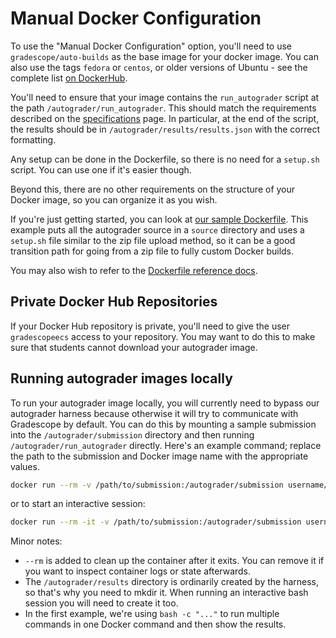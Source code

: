 # Manual Docker Configuration

To use the "Manual Docker Configuration" option, you'll need to use
`gradescope/auto-builds` as the base image for your docker image.
You can also use the tags `fedora` or `centos`, or older versions of
Ubuntu - see the complete list [on DockerHub](https://hub.docker.com/r/gradescope/auto-builds/tags/).

You'll need to ensure that your image contains the `run_autograder` script at
the path `/autograder/run_autograder`. This should match the requirements
described on the [specifications](specs) page. In particular, at the end of the
script, the results should be in `/autograder/results/results.json` with the
correct formatting.

Any setup can be done in the Dockerfile, so there is no need for a `setup.sh`
script. You can use one if it's easier though.

Beyond this, there are no other requirements on the structure of your Docker
image, so you can organize it as you wish.

If you're just getting started, you can look at [our sample Dockerfile](https://github.com/gradescope/autograder_samples/tree/master/manual_docker).
This example puts all the autograder source in a `source` directory and uses a
`setup.sh` file similar to the zip file upload method, so it can be a good
transition path for going from a zip file to fully custom Docker builds.

You may also wish to refer to the [Dockerfile reference docs](https://docs.docker.com/engine/reference/builder/).

## Private Docker Hub Repositories

If your Docker Hub repository is private, you'll need to give the user
`gradescopeecs` access to your repository. You may want to do this to
make sure that students cannot download your autograder image.

## Running autograder images locally

To run your autograder image locally, you will currently need to bypass our
autograder harness because otherwise it will try to communicate with Gradescope
by default. You can do this by mounting a sample submission into the
`/autograder/submission` directory and then running `/autograder/run_autograder`
directly. Here's an example command; replace the path to the submission and
Docker image name with the appropriate values.

```bash
docker run --rm -v /path/to/submission:/autograder/submission username/image_name:tag bash -c "mkdir /autograder/results && /autograder/run_autograder && cat /autograder/results/results.json"
```

or to start an interactive session:

```bash
docker run --rm -it -v /path/to/submission:/autograder/submission username/image_name:tag bash
```

Minor notes:

- `--rm` is added to clean up the container after it exits. You can remove it if
  you want to inspect container logs or state afterwards.
- The `/autograder/results` directory is ordinarily created by the harness, so
  that's why you need to mkdir it. When running an interactive bash session you
  will need to create it too.
- In the first example, we're using `bash -c "..."` to run multiple commands in
  one Docker command and then show the results.
